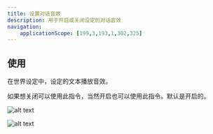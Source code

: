 ```yaml
---
title: 设置对话音效
description: 用于开启或关闭设定的对话音效
navigation:
    applicationScope: [199,3,193,1,302,325]
---
```


## 使用

在世界设定中，设定的文本播放音效。

如果想关闭可以使用此指令，当然开启也可以使用此指令。默认是开启的。

![alt text](https://cdn.gcw.wiki.wiki/gcw/image/zh_hans/commands/system/setdialogse/image.png)

![alt text](https://cdn.gcw.wiki.wiki/gcw/image/zh_hans/commands/system/setdialogse/image-1.png)
